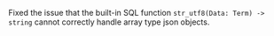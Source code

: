 Fixed the issue that the built-in SQL function `str_utf8(Data: Term) -> string` cannot correctly handle array type json objects.
